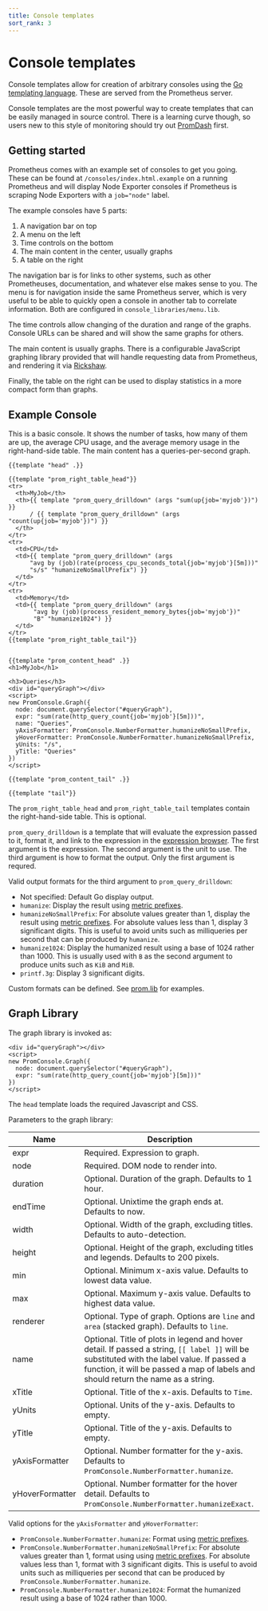 ```yaml
---
title: Console templates
sort_rank: 3
---
```


# Console templates

Console templates allow for creation of arbitrary consoles using the [Go
templating language](http://golang.org/pkg/text/template/). These are served
from the Prometheus server.

Console templates are the most powerful way to create templates that can be
easily managed in source control. There is a learning curve though, so users new
to this style of monitoring should try out [PromDash](/docs/visualization/promdash/) first.

## Getting started

Prometheus comes with an example set of consoles to get you going. These can be
found at `/consoles/index.html.example` on a running Prometheus and will
display Node Exporter consoles if Prometheus is scraping Node Exporters with a
`job="node"` label.

The example consoles have 5 parts:

1. A navigation bar on top
1. A menu on the left
1. Time controls on the bottom
1. The main content in the center, usually graphs
1. A table on the right

The navigation bar is for links to other systems, such as other Prometheuses,
documentation, and whatever else makes sense to you. The menu is for navigation
inside the same Prometheus server, which is very useful to be able to quickly
open a console in another tab to correlate information. Both are configured in
`console_libraries/menu.lib`.

The time controls allow changing of the duration and range of the graphs.
Console URLs can be shared and will show the same graphs for others.

The main content is usually graphs. There is a configurable JavaScript graphing
library provided that will handle requesting data from Prometheus, and rendering
it via [Rickshaw](http://code.shutterstock.com/rickshaw/).

Finally, the table on the right can be used to display statistics in a more
compact form than graphs.

## Example Console

This is a basic console. It shows the number of tasks, how many of them are up,
the average CPU usage, and the average memory usage in the right-hand-side
table. The main content has a queries-per-second graph.

```
{{template "head" .}}

{{template "prom_right_table_head"}}
<tr>
  <th>MyJob</th>
  <th>{{ template "prom_query_drilldown" (args "sum(up{job='myjob'})") }}
      / {{ template "prom_query_drilldown" (args "count(up{job='myjob'})") }}
  </th>
</tr>
<tr>
  <td>CPU</td>
  <td>{{ template "prom_query_drilldown" (args
      "avg by (job)(rate(process_cpu_seconds_total{job='myjob'}[5m]))"
      "s/s" "humanizeNoSmallPrefix") }}
  </td>
</tr>
<tr>
  <td>Memory</td>
  <td>{{ template "prom_query_drilldown" (args
       "avg by (job)(process_resident_memory_bytes{job='myjob'})"
       "B" "humanize1024") }}
  </td>
</tr>
{{template "prom_right_table_tail"}}


{{template "prom_content_head" .}}
<h1>MyJob</h1>

<h3>Queries</h3>
<div id="queryGraph"></div>
<script>
new PromConsole.Graph({
  node: document.querySelector("#queryGraph"),
  expr: "sum(rate(http_query_count{job='myjob'}[5m]))",
  name: "Queries",
  yAxisFormatter: PromConsole.NumberFormatter.humanizeNoSmallPrefix,
  yHoverFormatter: PromConsole.NumberFormatter.humanizeNoSmallPrefix,
  yUnits: "/s",
  yTitle: "Queries"
})
</script>

{{template "prom_content_tail" .}}

{{template "tail"}}
```

The `prom_right_table_head` and `prom_right_table_tail` templates contain the
right-hand-side table. This is optional.

`prom_query_drilldown` is a template that will evaluate the expression passed to it, format it,
and link to the expression in the [expression browser](/docs/visualization/browser/). The first
argument is the expression. The second argument is the unit to use. The third
argument is how to format the output. Only the first argument is requred.

Valid output formats for the third argument to `prom_query_drilldown`:

* Not specified: Default Go display output.
* `humanize`: Display the result using [metric prefixes](http://en.wikipedia.org/wiki/Metric_prefix).
* `humanizeNoSmallPrefix`: For absolute values greater than 1, display the
  result using [metric prefixes](http://en.wikipedia.org/wiki/Metric_prefix). For
  absolute values less than 1, display 3 significant digits. This is useful
  to avoid units such as milliqueries per second that can be produced by
  `humanize`.
* `humanize1024`: Display the humanized result using a base of 1024 rather than 1000.
  This is usually used with `B` as the second argument to produce units such as `KiB` and `MiB`.
* `printf.3g`: Display 3 significant digits.

Custom formats can be defined. See
[prom.lib](https://github.com/prometheus/prometheus/blob/master/console_libraries/prom.lib) for examples.

## Graph Library

The graph library is invoked as:

```
<div id="queryGraph"></div>
<script>
new PromConsole.Graph({
  node: document.querySelector("#queryGraph"),
  expr: "sum(rate(http_query_count{job='myjob'}[5m]))"
})
</script>
```

The `head` template loads the required Javascript and CSS.

Parameters to the graph library:

| Name          | Description
| ------------- | -------------
| expr          | Required. Expression to graph.
| node          | Required. DOM node to render into.
| duration      | Optional. Duration of the graph. Defaults to 1 hour.
| endTime       | Optional. Unixtime the graph ends at. Defaults to now.
| width         | Optional. Width of the graph, excluding titles. Defaults to auto-detection.
| height        | Optional. Height of the graph, excluding titles and legends. Defaults to 200 pixels.
| min           | Optional. Minimum x-axis value. Defaults to lowest data value.
| max           | Optional. Maximum y-axis value. Defaults to highest data value.
| renderer      | Optional. Type of graph. Options are `line` and `area` (stacked graph). Defaults to `line`.
| name          | Optional. Title of plots in legend and hover detail. If passed a string, `[[ label ]]` will be substituted with the label value. If passed a function, it will be passed a map of labels and should return the name as a string.
| xTitle        | Optional. Title of the x-axis. Defaults to `Time`.
| yUnits        | Optional. Units of the y-axis. Defaults to empty.
| yTitle        | Optional. Title of the y-axis. Defaults to empty.
| yAxisFormatter | Optional. Number formatter for the y-axis. Defaults to `PromConsole.NumberFormatter.humanize`.
| yHoverFormatter | Optional. Number formatter for the hover detail. Defaults to `PromConsole.NumberFormatter.humanizeExact`.

Valid options for the `yAxisFormatter` and `yHoverFormatter`:

* `PromConsole.NumberFormatter.humanize`: Format using [metric prefixes](http://en.wikipedia.org/wiki/Metric_prefix).
* `PromConsole.NumberFormatter.humanizeNoSmallPrefix`: For absolute values
  greater than 1, format using using [metric prefixes](http://en.wikipedia.org/wiki/Metric_prefix).
  For absolute values less than 1, format with 3 significant digits. This is
  useful to avoid units such as milliqueries per second that can be produced by
  `PromConsole.NumberFormatter.humanize`.
* `PromConsole.NumberFormatter.humanize1024`: Format the humanized result using a base of 1024 rather than 1000.
